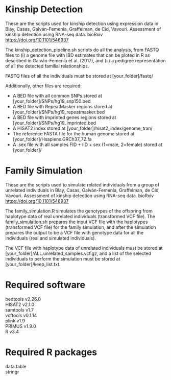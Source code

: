 # Kinship Detection

These are the scripts used for kinship detection using expression data in Blay, Casas, Galván-Femenía, Graffelman, de Cid, Vavouri. Assessment of kinship detection using RNA-seq data. bioRxiv https://doi.org/10.1101/546937

The kinship_detection_pipeline.sh scripts do all the analysis, from FASTQ files to (i) a genome file with IBD estimates that can be ploted in R as described in Galván-Femenía et al. (2017), and (ii) a pedigree representation of all the detected familial relationships.

FASTQ files of all the individuals must be stored at [your_folder]/fastq/

Additionally, other files are required:
- A BED file with all common SNPs stored at [your_folder]/SNPs/hg19_snp150.bed
- A BED file with RepeatMasker regions stored at [your_folder]/SNPs/hg19_repeatmasker.bed
- A BED file with imprinted genes regions stored at [your_folder]/SNPs/hg19_imprinted.bed
- A HISAT2 index stored at [your_folder]/hisat2_index/genome_tran/
- The reference FASTA file for the human genome stored at [your_folder]/Hsapiens.GRCh37_72.fa
- A .sex file with all samples FID + IID + sex (1=male, 2=female) stored at [your_folder]/

# Family Simulation

These are the scripts used to simulate related individuals from a group of unrelated individuals in Blay, Casas, Galván-Femenía, Graffelman, de Cid, Vavouri. Assessment of kinship detection using RNA-seq data. bioRxiv https://doi.org/10.1101/546937

The family_simulation.R simulates the genotypes of the offspring from haplotype data of real unrelated individuals (transformed VCF file). The family_simulation.sh prepares the input VCF file with the haplotypes (transformed VCF file) for the family simulation, and after the simulation prepares the output to be a VCF file with genotype data for all the individuals (real and simulated individuals).

The VCF file with haplotype data of unrelated individuals must be stored at [your_folder]/ALL.unrelated_samples.vcf.gz, and a list of the selected individuals to perform the simulation must be stored at [your_folder]/keep_list.txt.

# Required software

bedtools v2.26.0   
HISAT2 v2.1.0   
samtools v1.7   
vcftools v0.1.14   
plink v1.9   
PRIMUS v1.9.0   
R v3.4   


# Required R packages

data.table   
stringr   

